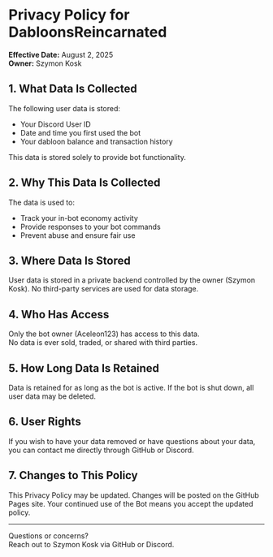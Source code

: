 # Privacy Policy for DabloonsReincarnated

**Effective Date:** August 2, 2025  
**Owner:** Szymon Kosk

## 1. What Data Is Collected

The following user data is stored:
- Your Discord User ID
- Date and time you first used the bot
- Your dabloon balance and transaction history

This data is stored solely to provide bot functionality.

## 2. Why This Data Is Collected

The data is used to:
- Track your in-bot economy activity
- Provide responses to your bot commands
- Prevent abuse and ensure fair use

## 3. Where Data Is Stored

User data is stored in a private backend controlled by the owner (Szymon Kosk). No third-party services are used for data storage.

## 4. Who Has Access

Only the bot owner (Aceleon123) has access to this data.  
No data is ever sold, traded, or shared with third parties.

## 5. How Long Data Is Retained

Data is retained for as long as the bot is active. If the bot is shut down, all user data may be deleted.

## 6. User Rights

If you wish to have your data removed or have questions about your data, you can contact me directly through GitHub or Discord.

## 7. Changes to This Policy

This Privacy Policy may be updated. Changes will be posted on the GitHub Pages site. Your continued use of the Bot means you accept the updated policy.

---

Questions or concerns?  
Reach out to Szymon Kosk via GitHub or Discord.

